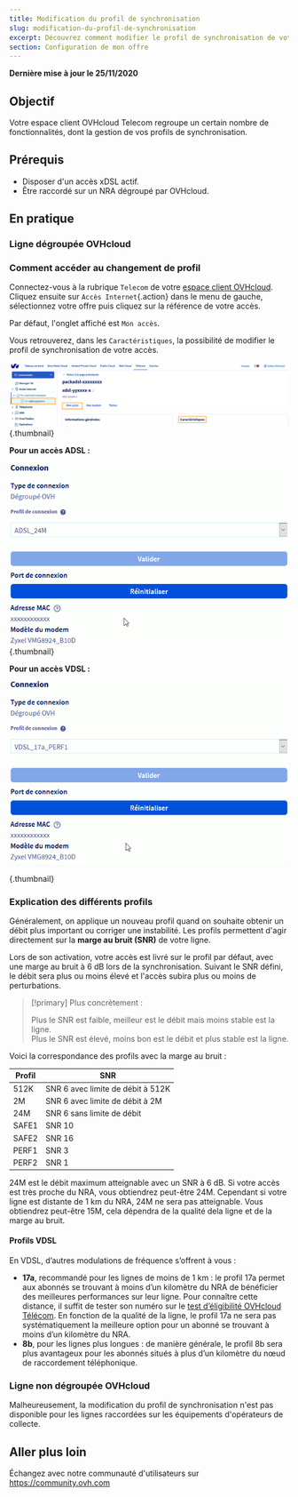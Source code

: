 ```yaml
---
title: Modification du profil de synchronisation
slug: modification-du-profil-de-synchronisation
excerpt: Découvrez comment modifier le profil de synchronisation de votre accès xDSL/FTTH
section: Configuration de mon offre
---
```


**Dernière mise à jour le 25/11/2020**

## Objectif

Votre espace client OVHcloud Telecom regroupe un certain nombre de fonctionnalités, dont la gestion de vos profils de synchronisation.

## Prérequis

-   Disposer d'un accès xDSL actif.
-   Être raccordé sur un NRA dégroupé par OVHcloud.

## En pratique

### Ligne dégroupée OVHcloud

### Comment accéder au changement de profil

Connectez-vous à la rubrique `Telecom` de votre [espace client OVHcloud](https://www.ovh.com/auth/?action=gotomanager). Cliquez ensuite sur `Accès Internet`{.action} dans le menu de gauche, sélectionnez votre offre puis cliquez sur la référence de votre accès. 

Par défaut, l'onglet affiché est `Mon accès`.

Vous retrouverez, dans les `Caractéristiques`, la possibilité de modifier le profil de synchronisation de votre accès.

![Mon_acces](images/XdslMonAcces.png){.thumbnail}

**Pour un accès ADSL :**

![profil adsl](images/ProfilsADSL.gif){.thumbnail}

**Pour un accès VDSL :**

![profil vdsl](images/ProfilsVDSL.gif){.thumbnail}


### Explication des différents profils

Généralement, on applique un nouveau profil quand on souhaite obtenir un débit plus important ou corriger une instabilité. Les profils permettent d'agir directement sur la **marge au bruit (SNR)** de votre ligne.

Lors de son activation, votre accès est livré sur le profil par défaut, avec une marge au bruit à 6 dB lors de la synchronisation.
Suivant le SNR défini, le débit sera plus ou moins élevé et l'accès subira plus ou moins de perturbations.

> [!primary]
> Plus concrètement :
>
> Plus le SNR est faible, meilleur est le débit mais moins stable est la ligne.
> <br>Plus le SNR est élevé, moins bon est le débit et plus stable est la ligne.
>

Voici la correspondance des profils avec la marge au bruit :

| Profil | SNR |
| ------------- | ------------- |
| 512K  | SNR 6 avec limite de débit à 512K  |
| 2M  | SNR 6 avec limite de débit à 2M  |
| 24M  | SNR 6 sans limite de débit  |
| SAFE1  | SNR 10  |
| SAFE2  | SNR 16  |
| PERF1  | SNR 3  |
| PERF2  | SNR 1  |


24M est le débit maximum atteignable avec un SNR à 6 dB.
Si votre accès est très proche du NRA, vous obtiendrez peut-être 24M.
Cependant si votre ligne est distante de 1 km du NRA, 24M ne sera pas atteignable. Vous obtiendrez peut-être 15M, cela dépendra de la qualité dela ligne et de la marge au bruit.


#### Profils VDSL

En VDSL, d’autres modulations de fréquence s’offrent à vous :

- **17a**, recommandé pour les lignes de moins de 1 km : le profil 17a permet aux abonnés se trouvant à moins d’un kilomètre du NRA de bénéficier des meilleures performances sur leur ligne. Pour connaître cette distance, il suffit de tester son numéro sur le [test d’éligibilité OVHcloud Télécom](https://www.ovhtelecom.fr/offre-internet/eligibilite/). En fonction de la qualité de la ligne, le profil 17a ne sera pas systématiquement la meilleure option pour un abonné se trouvant à moins d’un kilomètre du NRA.
- **8b**, pour les lignes plus longues : de manière générale, le profil 8b sera plus avantageux pour les abonnés situés à plus d’un kilomètre du nœud de raccordement téléphonique.


### Ligne non dégroupée OVHcloud

Malheureusement, la modification du profil de synchronisation n'est pas disponible pour les lignes raccordées sur les équipements d'opérateurs de collecte.


## Aller plus loin

Échangez avec notre communauté d'utilisateurs sur <https://community.ovh.com>

